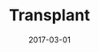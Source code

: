 ---
title: Transplant
articlename: >-
  Automated Reminders and Physician Notification to Promote Immunosuppression Adherence Among Kidney Transplant Recipients: A Randomized Trial
date: 2017-03-01
summary: >-
  Provider notification and customized reminders appear promising in helping patients achieve better medication adherence, but these strategies require evaluation in trials powered to detect differences in clinical outcomes
authors: >-
  Peter P. Reese, MD, MSCE, Roy D. Bloom, MD, Jennifer Trofe-Clark, PharmD, Adam Mussell, MA, Daniel Leidy, BA, Simona Levsky, BS, Jingsan Zhu, MS, MBA, Lin Yang, MS, Wenli Wang, MS, Andrea Troxel, ScD, Harold I. Feldman, MD, MSCE, Kevin Volpp, MD, PhD
externallink: 'http://www.sciencedirect.com/science/article/pii/S0272638616305972'
journal: Am. J. Kidney Dis.
---